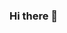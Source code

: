 ### Hi there 👋

<!--
**ZinHoang/ZinHoang** is a ✨ _special_ ✨ repository because its `README.md` (this file) appears on your GitHub profile.

Here are some ideas to get you started:

- 😄 Pronouns: He/him
- 🔭 I’m currently working on some personal projects
- 🌱 I’m currently learning JavaScript, SQLite and React
- 🤔 I’m looking for help with visual design
- ⚡ Fun fact: I have a BSc degree in Biotechnology and I worked in an analytical lab for 7 years
- 📫 Reach me at hoang.mantue@gmail.com

-->
